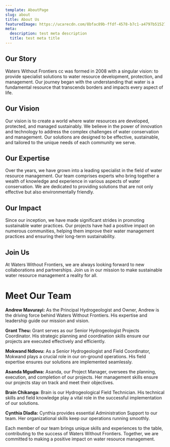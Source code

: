 ```yaml
---
template: AboutPage
slug: about
title: About Us
featuredImage: https://ucarecdn.com/8bfac89b-ffdf-4578-b7c1-a4797b515279/
meta:
  description: test meta description
  title: test meta title
---
```


## Our Story

Waters Without Frontiers cc was formed in 2008 with a singular vision: to provide specialist solutions to water resource development, protection, and management. Our journey began with the understanding that water is a fundamental resource that transcends borders and impacts every aspect of life.

## Our Vision

Our vision is to create a world where water resources are developed, protected, and managed sustainably. We believe in the power of innovation and technology to address the complex challenges of water conservation and management. Our solutions are designed to be effective, sustainable, and tailored to the unique needs of each community we serve.

## Our Expertise

Over the years, we have grown into a leading specialist in the field of water resource management. Our team comprises experts who bring together a wealth of knowledge and experience in various aspects of water conservation. We are dedicated to providing solutions that are not only effective but also environmentally friendly.

## Our Impact

Since our inception, we have made significant strides in promoting sustainable water practices. Our projects have had a positive impact on numerous communities, helping them improve their water management practices and ensuring their long-term sustainability.

## Join Us

At Waters Without Frontiers, we are always looking forward to new collaborations and partnerships. Join us in our mission to make sustainable water resource management a reality for all.


# Meet Our Team

**Andrew Mavurayi:** As the Principal Hydrogeologist and Owner, Andrew is the driving force behind Waters Without Frontiers. His expertise and leadership guide our mission and vision.

**Grant Theu:** Grant serves as our Senior Hydrogeologist Projects Coordinator. His strategic planning and coordination skills ensure our projects are executed effectively and efficiently.

**Mokwand Ndlovu:** As a Senior Hydrogeologist and Field Coordinator, Mokwand plays a crucial role in our on-ground operations. His field expertise ensures our solutions are implemented seamlessly.

**Asanda Mgudlwa:** Asanda, our Project Manager, oversees the planning, execution, and completion of our projects. Her management skills ensure our projects stay on track and meet their objectives.

**Brain Chikanga:** Brain is our Hydrogeological Field Technician. His technical skills and field knowledge play a vital role in the successful implementation of our solutions.

**Cynthia Dladla:** Cynthia provides essential Administration Support to our team. Her organizational skills keep our operations running smoothly.

Each member of our team brings unique skills and experiences to the table, contributing to the success of Waters Without Frontiers. Together, we are committed to making a positive impact on water resource management.


